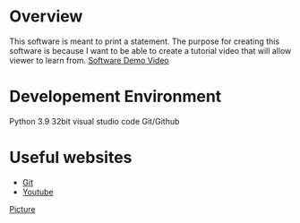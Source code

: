 # Overview
This software is meant to print a statement. 
The purpose for creating this software is because I want to be 
able to create a tutorial video that will allow viewer to learn from. 
[Software Demo Video](https://www.youtube.com/watch?v=98pbJ9wHbg0&ab_channel=LS)


# Developement Environment

Python 3.9 32bit
visual studio code
Git/Github

# Useful websites 
* [Git](https://git-scm.com/downloads)
* [Youtube](https://www.youtube.com/watch?v=-puA85ciDEM&ab_channel=JustinBrown-PrimalVideo)

[Picture](helloworld.PNG)
